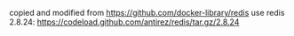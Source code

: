 copied and modified from https://github.com/docker-library/redis
use redis 2.8.24: https://codeload.github.com/antirez/redis/tar.gz/2.8.24
